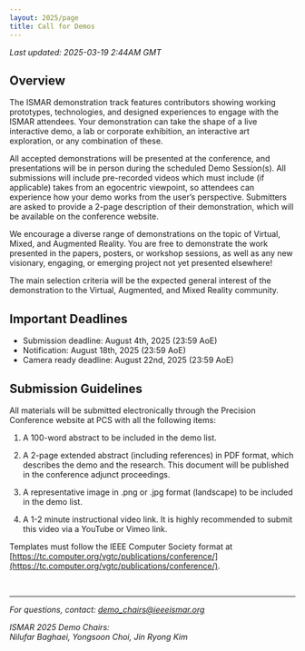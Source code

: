 ```yaml
---
layout: 2025/page
title: Call for Demos
---
```

*Last updated: 2025-03-19 2:44AM GMT*

## Overview

The ISMAR demonstration track features contributors showing working prototypes, technologies, and designed experiences to engage with the ISMAR attendees. Your demonstration can take the shape of a live interactive demo, a lab or corporate exhibition, an interactive art exploration, or any combination of these.

All accepted demonstrations will be presented at the conference, and presentations will be in person during the scheduled Demo Session(s). All submissions will include pre-recorded videos which must include (if applicable) takes from an egocentric viewpoint, so attendees can experience how your demo works from the user’s perspective. Submitters are asked to provide a 2-page description of their demonstration, which will be available on the conference website.

We encourage a diverse range of demonstrations on the topic of Virtual, Mixed, and Augmented Reality. You are free to demonstrate the work presented in the papers, posters, or workshop sessions, as well as any new visionary, engaging, or emerging project not yet presented elsewhere!

The main selection criteria will be the expected general interest of the demonstration to the Virtual, Augmented, and Mixed Reality community.

## Important Deadlines

- Submission deadline: August 4th, 2025 (23:59 AoE)
- Notification: August 18th, 2025 (23:59 AoE)
- Camera ready deadline: August 22nd, 2025 (23:59 AoE)

## Submission Guidelines

All materials will be submitted electronically through the Precision Conference website at PCS with all the following items:

1. A 100-word abstract to be included in the demo list.

2. A 2-page extended abstract (including references) in PDF format, which describes the demo and the research. This document will be published in the conference adjunct proceedings.

3. A representative image in .png or .jpg format (landscape) to be included in the demo list.

4. A 1-2 minute instructional video link. It is highly recommended to submit this video via a YouTube or Vimeo link.

Templates must follow the IEEE Computer Society format at [https://tc.computer.org/vgtc/publications/conference/](https://tc.computer.org/vgtc/publications/conference/).

<br>

---

*For questions, contact: demo_chairs@ieeeismar.org*

*ISMAR 2025 Demo Chairs:<br>Nilufar Baghaei, Yongsoon Choi, Jin Ryong Kim*
